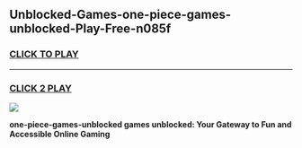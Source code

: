 
## Unblocked-Games-one-piece-games-unblocked-Play-Free-n085f
<h3>
<a href="https://premium76.site?title=one-piece-games-unblocked&ref=20M">CLICK TO PLAY</a></h3>
<hr>

<h3>
<a href="https://premium76.site?title=one-piece-games-unblocked&ref=20M">CLICK 2 PLAY</a>
  
</h3>

<a href="https://premium76.site?title=one-piece-games-unblocked&ref=19M"><img src="https://clearcache.store/games.png"></a>


**one-piece-games-unblocked games unblocked: Your Gateway to Fun and Accessible Online Gaming**
